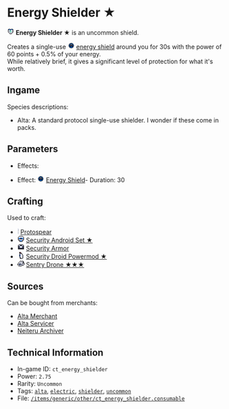 # Energy Shielder ★

<img src="https://raw.githubusercontent.com/Ceterai/Enternia/main/items/generic/other/ct_energy_shielder.png" alt="Energy Shielder ★ icon" loading="lazy" height="16px" width="auto" /> **Energy Shielder ★** is an uncommon shield.

Creates a single-use <img src="https://raw.githubusercontent.com/Ceterai/Enternia/main/stats/effects/ct_energy_shield/ct_energy_shield.png" alt="Energy Shield icon" loading="lazy" height="16px" width="auto" /> [energy shield](https://ceterai.github.io/MyEnternia/Wiki/EnergyShield) around you for 30s with the power of 60 points + 0.5% of your energy.  
While relatively brief, it gives a significant level of protection for what it's worth.

## Ingame

Species descriptions:

- Alta: A standard protocol single-use shielder. I wonder if these come in packs.

## Parameters

- Effects: 

- Effect: <img src="https://raw.githubusercontent.com/Ceterai/Enternia/main/stats/effects/ct_energy_shield/ct_energy_shield.png" alt="Energy Shield icon" loading="lazy" height="16px" width="auto" /> [Energy Shield](https://ceterai.github.io/MyEnternia/Wiki/EnergyShield)- Duration: 30

## Crafting

Used to craft:

- <img src="https://raw.githubusercontent.com/Ceterai/Enternia/main/items/active/weapons/melee/alta/spear/ct_protospear.png" alt="Protospear icon" loading="lazy" height="16px" width="auto" /> [Protospear](https://ceterai.github.io/MyEnternia/Wiki/Protospear)
- <img src="https://raw.githubusercontent.com/Ceterai/Enternia/main/items/active/alta/sets/security_droid.png" alt="Security Android Set ★ icon" loading="lazy" height="16px" width="auto" /> [Security Android Set ★](https://ceterai.github.io/MyEnternia/Wiki/SecurityAndroidSet)
- <img src="https://raw.githubusercontent.com/Ceterai/Enternia/main/items/armors/alta/tier4/security/chest/icon.png" alt="Security Armor icon" loading="lazy" height="16px" width="auto" /> [Security Armor](https://ceterai.github.io/MyEnternia/Wiki/SecurityArmor)
- <img src="https://raw.githubusercontent.com/Ceterai/Enternia/main/items/armors/alta/tier4/security/droid_back/icon.png" alt="Security Droid Powermod ★ icon" loading="lazy" height="16px" width="auto" /> [Security Droid Powermod ★](https://ceterai.github.io/MyEnternia/Wiki/SecurityDroidPowermod)
- <img src="https://raw.githubusercontent.com/Ceterai/Enternia/main/items/active/alta/spawners/drones/sentry.png" alt="Sentry Drone ★★★ icon" loading="lazy" height="16px" width="auto" /> [Sentry Drone ★★★](https://ceterai.github.io/MyEnternia/Wiki/SentryDrone)

## Sources

Can be bought from merchants:

- [Alta Merchant](https://ceterai.github.io/MyEnternia/Wiki/AltaMerchant)
- [Alta Servicer](https://ceterai.github.io/MyEnternia/Wiki/AltaServicer)
- [Neiteru Archiver](https://ceterai.github.io/MyEnternia/Wiki/NeiteruArchiver)

## Technical Information

- In-game ID: `ct_energy_shielder`
- Power: `2.75`
- Rarity: `Uncommon`
- Tags: [`alta`](https://ceterai.github.io/MyEnternia/Wiki/Tags/Alta), [`electric`](https://ceterai.github.io/MyEnternia/Wiki/Tags/Electric), [`shielder`](https://ceterai.github.io/MyEnternia/Wiki/Tags/Shielder), [`uncommon`](https://ceterai.github.io/MyEnternia/Wiki/Tags/Uncommon)
- File: [`/items/generic/other/ct_energy_shielder.consumable`](https://github.com/Ceterai/Enternia/blob/main/items/generic/other/ct_energy_shielder.consumable)
